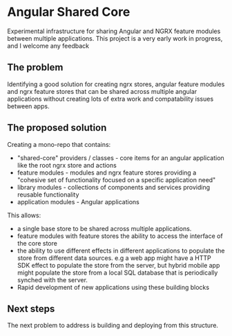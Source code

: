 # Angular Shared Core
Experimental infrastructure for sharing Angular and NGRX feature modules between multiple applications. This project is a very early work in progress, and I welcome any feedback

## The problem
Identifying a good solution for creating ngrx stores, angular feature modules and ngrx feature stores that can be shared across multiple angular applications without creating lots of extra work and compatability issues between apps.

## The proposed solution

Creating a mono-repo that contains:
 - "shared-core" providers / classes - core items for an angular application like the root ngrx store and actions
 - feature modules - modules and ngrx feature stores providing a "cohesive set of functionality focused on a specific application need"
 - library modules - collections of components and services providing reusable functionality
 - application modules - Angular applications

This allows:
 - a single base store to be shared across multiple applications.
 - feature modules with feature stores the ability to access the interface of the core store
 - the ability to use different effects in different applications to populate the store from different data sources. e.g a web app might have a HTTP SDK effect to populate the store from the server, but hybrid mobile app might populate the store from a local SQL database that is periodically synched with the server.
 - Rapid development of new applications using these building blocks
 
## Next steps
The next problem to address is building and deploying from this structure.
